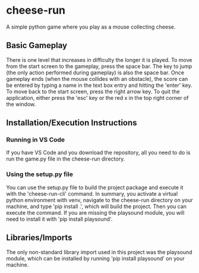 # cheese-run
A simple python game where you play as a mouse collecting cheese.

## Basic Gameplay
There is one level that increases in difficulty the longer it is played. To move from the start screen to the gameplay, press the space bar. The key to jump (the only action performed during gameplay) is also the space bar. Once gameplay ends (when the mouse collides with an obstacle), the score can be entered by typing a name in the text box entry and hitting the 'enter' key. To move back to the start screen, press the right arrow key. To quit the application, either press the 'esc' key or the red x in the top right corner of the window. 

## Installation/Execution Instructions
### Running in VS Code
If you have VS Code and you download the repository, all you need to do is run the game.py file in the cheese-run directory.

### Using the setup.py file
You can use the setup.py file to build the project package and execute it with the 'cheese-run-cli' command. In summary, you activate a virtual python environment with venv, navigate to the cheese-run directory on your machine, and type 'pip install .', which will build the project. Then you can execute the command. If you are missing the playsound module, you will need to install it with 'pip install playsound'. 

## Libraries/Imports
The only non-standard library import used in this project was the playsound module, which can be installed by running
'pip install playsound' on your machine.
